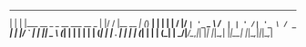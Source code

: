 
  _   _                             _  ___           _ _     _ 
 | | | |___  __ _ _ __ ___   __ _  | |/ / |__   __ _| (_) __| |
 | | | / __|/ _` | '_ ` _ \ / _` | | ' /| '_ \ / _` | | |/ _` |
 | |_| \__ \ (_| | | | | | | (_| | | . \| | | | (_| | | | (_| |
  \___/|___/\__,_|_| |_| |_|\__,_| |_|\_\_| |_|\__,_|_|_|\__,_|
                                                               
